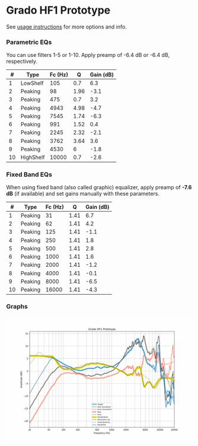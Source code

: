 # Grado HF1 Prototype
See [usage instructions](https://github.com/jaakkopasanen/AutoEq#usage) for more options and info.

### Parametric EQs
You can use filters 1-5 or 1-10. Apply preamp of -6.4 dB or -6.4 dB, respectively.

|   # | Type      |   Fc (Hz) |    Q |   Gain (dB) |
|-----|-----------|-----------|------|-------------|
|   1 | LowShelf  |       105 | 0.7  |         6.3 |
|   2 | Peaking   |        98 | 1.96 |        -3.1 |
|   3 | Peaking   |       475 | 0.7  |         3.2 |
|   4 | Peaking   |      4943 | 4.98 |        -4.7 |
|   5 | Peaking   |      7545 | 1.74 |        -6.3 |
|   6 | Peaking   |       991 | 1.52 |         0.4 |
|   7 | Peaking   |      2245 | 2.32 |        -2.1 |
|   8 | Peaking   |      3762 | 3.64 |         3.6 |
|   9 | Peaking   |      4530 | 6    |        -1.8 |
|  10 | HighShelf |     10000 | 0.7  |        -2.6 |

### Fixed Band EQs
When using fixed band (also called graphic) equalizer, apply preamp of **-7.6 dB** (if available) and set gains manually with these parameters.

|   # | Type    |   Fc (Hz) |    Q |   Gain (dB) |
|-----|---------|-----------|------|-------------|
|   1 | Peaking |        31 | 1.41 |         6.7 |
|   2 | Peaking |        62 | 1.41 |         4.2 |
|   3 | Peaking |       125 | 1.41 |        -1.1 |
|   4 | Peaking |       250 | 1.41 |         1.8 |
|   5 | Peaking |       500 | 1.41 |         2.8 |
|   6 | Peaking |      1000 | 1.41 |         1.6 |
|   7 | Peaking |      2000 | 1.41 |        -1.2 |
|   8 | Peaking |      4000 | 1.41 |        -0.1 |
|   9 | Peaking |      8000 | 1.41 |        -6.5 |
|  10 | Peaking |     16000 | 1.41 |        -4.3 |

### Graphs
![](./Grado%20HF1%20Prototype.png)
